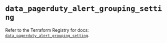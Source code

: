 # `data_pagerduty_alert_grouping_setting`

Refer to the Terraform Registry for docs: [`data_pagerduty_alert_grouping_setting`](https://registry.terraform.io/providers/pagerduty/pagerduty/3.29.0/docs/data-sources/alert_grouping_setting).
